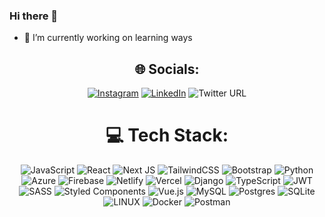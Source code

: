 ### Hi there 👋

- 🔭 I’m currently working on learning ways
<!-- - 🤔 Aiming to learn Cloud Security through personal projects asap. -->
<!-- - 📫 How to reach me: by email at ubongnt@gmail.com -->


</div>

<div align="center">

## 🌐 Socials:
[![Instagram](https://img.shields.io/badge/Instagram-%23E4405F.svg?logo=Instagram&logoColor=white)](https://instagram.com/ubongn) [![LinkedIn](https://img.shields.io/badge/LinkedIn-%230077B5.svg?logo=linkedin&logoColor=white)](https://www.linkedin.com/in/ubong-ntekim-44363a58) ![Twitter URL](https://img.shields.io/twitter/url?url=https%3A%2F%2Ftwitter.com%2Fubong_dev)



</div>


<div align="center">

# 💻 Tech Stack:
![JavaScript](https://img.shields.io/badge/javascript-%23323330.svg?style=for-the-badge&logo=javascript&logoColor=%23F7DF1E)  ![React](https://img.shields.io/badge/react-%2320232a.svg?style=for-the-badge&logo=react&logoColor=%2361DAFB) ![Next JS](https://img.shields.io/badge/Next-black?style=for-the-badge&logo=next.js&logoColor=white) ![TailwindCSS](https://img.shields.io/badge/tailwindcss-%2338B2AC.svg?style=for-the-badge&logo=tailwind-css&logoColor=white)  ![Bootstrap](https://img.shields.io/badge/bootstrap-%23563D7C.svg?style=for-the-badge&logo=bootstrap&logoColor=white) ![Python](https://img.shields.io/badge/python-3670A0?style=for-the-badge&logo=python&logoColor=ffdd54) ![Azure](https://img.shields.io/badge/azure-%230072C6.svg?style=for-the-badge&logo=azure-devops&logoColor=white) ![Firebase](https://img.shields.io/badge/firebase-%23039BE5.svg?style=for-the-badge&logo=firebase) ![Netlify](https://img.shields.io/badge/netlify-%23000000.svg?style=for-the-badge&logo=netlify&logoColor=#00C7B7) ![Vercel](https://img.shields.io/badge/vercel-%23000000.svg?style=for-the-badge&logo=vercel&logoColor=white) ![Django](https://img.shields.io/badge/django-%23092E20.svg?style=for-the-badge&logo=django&logoColor=white) ![TypeScript](https://img.shields.io/badge/typescript-%23007ACC.svg?style=for-the-badge&logo=typescript&logoColor=white) ![JWT](https://img.shields.io/badge/JWT-black?style=for-the-badge&logo=JSON%20web%20tokens) ![SASS](https://img.shields.io/badge/SASS-hotpink.svg?style=for-the-badge&logo=SASS&logoColor=white) ![Styled Components](https://img.shields.io/badge/styled--components-DB7093?style=for-the-badge&logo=styled-components&logoColor=white) ![Vue.js](https://img.shields.io/badge/vuejs-%2335495e.svg?style=for-the-badge&logo=vuedotjs&logoColor=%234FC08D)  ![MySQL](https://img.shields.io/badge/mysql-%2300f.svg?style=for-the-badge&logo=mysql&logoColor=white) ![Postgres](https://img.shields.io/badge/postgres-%23316192.svg?style=for-the-badge&logo=postgresql&logoColor=white) ![SQLite](https://img.shields.io/badge/sqlite-%2307405e.svg?style=for-the-badge&logo=sqlite&logoColor=white) ![LINUX](https://img.shields.io/badge/Linux-FCC624?style=for-the-badge&logo=linux&logoColor=black) ![Docker](https://img.shields.io/badge/docker-%230db7ed.svg?style=for-the-badge&logo=docker&logoColor=white) ![Postman](https://img.shields.io/badge/Postman-FF6C37?style=for-the-badge&logo=postman&logoColor=white) 
</div>
 
<!-- ### My Github Stats 
- - - -
  
<!--[![Ubong's GitHub stats](https://github-readme-stats.vercel.app/api?username=ubongn&count_private=true&show_icons=true&theme=vue-dark)](https://github.com/ubongn) -->


<!-- [![Top Langs](https://github-readme-stats.vercel.app/api/top-langs/?username=ubongn&langs_count=8&layout=compact&theme=vue-dark)](https://github.com/ubongn)
-->
<!-- ## Github Trophies
> Expand to see my Github trophies 
<details>
  <summary> 
    Github Trophies
  </summary>
  <p>
    <img src="https://github-profile-trophy.vercel.app/?username=ubongn&theme=algolia&column=4">
  </p>
</details> -->

<!-- ## Wakatime Stats
> Expand to see details
 <div>
  <summary> 
    WakaTime Dashboard
  </summary>
  <p>
    <img src="https://wakatime.com/share/@davebenard/10023645-ef3f-4fb0-b36e-0bd2e0912b17.svg" height="400" width="600">
  </p>
</div> -->
  


<!-- [![FriendlyUser's github stats](https://github-readme-stats.vercel.app/api?username=ubongn)](https://github.com/anuraghazra/github-readme-stats) -->


<!-- Some of my financial projects are available at https://github.com/dli-invest -->

<!-- ## Donate
If you would like to motivate me to spend more time improving open source projects please consider donating.

[![paypal](https://www.paypalobjects.com/en_US/i/btn/btn_donateCC_LG.gif)](https://www.paypal.com/cgi-bin/webscr?cmd=_donations&business=Z6M6Y83D3URSU&item_name=Motivating+me+to+continue+to+produce+open+source+projects&currency_code=CAD) -->
